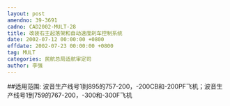 ```yaml
---
layout: post
amendno: 39-3691
cadno: CAD2002-MULT-28
title: 改装右主起落架和自动速度刹车控制系统
date: 2002-07-12 00:00:00 +0800
effdate: 2002-07-23 00:00:00 +0800
tag: MULT
categories: 民航总局适航审定司
author: 李强
---
```


##适用范围:
波音生产线号1到895的757-200，-200CB和-200PF飞机；波音生产线号1到759的767-200，-300和-300F飞机

